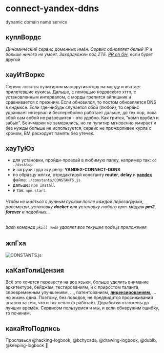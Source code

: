 # connect-yandex-ddns
dynamic domain name service
## куплВордс
*Динамический сервис доменных имён. Сервис обновляет белый IP и больше ничего не умеет. Захардкожен под ZTE. [PR on GH](https://opensource.guide/how-to-contribute/)*, если будет другой
## хауИтВоркс
Сервис логится пупитиром маршрутизатору на морду и хватает прилетевшие кукисы. Дальше, с помощью нодовского хттп, с установленным интервалом, с морды грепится айпишник и сравнивается с прежним. Если обновился, то постом обновляется DNS в яндыксе. Если где-нибудь случается сбой (любой), то сервис удваивает интервал и бесперебойно работает дальше, до тех пор, пока сбой сам собой не разрешится - это удобно. Как грится, "комп врубил и забыл". Бенчмарки не замерялись, но тк пупитир мгновенно умирает и без нужды больше не используется, сервис не прожорливее курла с кроном, ВМ расходует память без утечек.
## хауТуЮз
- для установки, пройди-проехай в любимую папку, например так: ```cd ./desktop```
- и загрузи туда эту репу: **YANDEX-CONNECT-DDNS**
- по образцу жпгхи, отредактируй константу **router**, **delay** и **[yandex](yandex.ru/dev/connect/directory/api/concepts/domains/dns-records-via-pdd.html)** файла: ```./constants/CONSTANTS.js```
- дальше: ```npm install```
- и так: ```npm start```. 
###### *Чтобы не маяться с ручным пуском после каждой перезагрузки, рассмотри, установку **docker** или установку любого npm-модуля **pm2**, **forever** и подобных…*
###### bash команда ```pkill node``` удаляет все текущие node.js приложения
## жпГха
![CONSTANTS.js](./constants/constants.js.jpg)

## каКаяТолиЦензия
Всё это хочется перевести на все языки, больше уделить внимание архитектуре, бейджам, тестированиям, и с приростом таланта, своевременным улучшениям, …, патентованиям, **[лицензированиям](./LICENSE)**, …но жизнь одна. Поэтому, без поводов, не предвидится просиживаний штанов за тем, что и так неплохо работает. Доработки отложены до лучших времён. Сервисом пользуемся и мы, и если обнаружим ошибку, то починим.
## какаЯтоПодпись
Прославься @hacking-logbook, @bchycada, @drawing-logbook, @dublb, @keeping-logbook 💚
